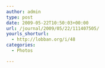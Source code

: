 ```yaml
---
author: admin
type: post
date: 2009-05-22T10:50:03+00:00
url: /journal/2009/05/22/111407505/
yourls_shorturl:
  - http://lobban.org/i/48
categories:
  - Photos

---
```

<div class="figure">
  <img src="http://andy.lobban.org/photo/1280/111407505/1/n6SoNyvfPnsbeli9f1RYY9qm" alt="" />
</div>